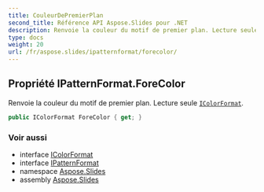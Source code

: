 ```yaml
---
title: CouleurDePremierPlan
second_title: Référence API Aspose.Slides pour .NET
description: Renvoie la couleur du motif de premier plan. Lecture seule IColorFormataspose.slides/icolorformat.
type: docs
weight: 20
url: /fr/aspose.slides/ipatternformat/forecolor/
---
```


## Propriété IPatternFormat.ForeColor

Renvoie la couleur du motif de premier plan. Lecture seule [`IColorFormat`](../../icolorformat).

```csharp
public IColorFormat ForeColor { get; }
```

### Voir aussi

* interface [IColorFormat](../../icolorformat)
* interface [IPatternFormat](../../ipatternformat)
* namespace [Aspose.Slides](../../ipatternformat)
* assembly [Aspose.Slides](../../../)

<!-- NE PAS ÉDITER : généré par xmldocmd pour Aspose.Slides.dll -->